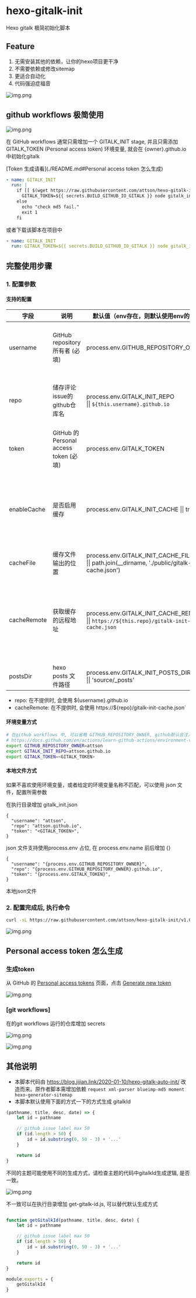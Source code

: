 # hexo-gitalk-init

Hexo gitalk 极简初始化脚本

## Feature

1. 无需安装其他的依赖，让你的hexo项目更干净
2. 不需要依赖或修改sitemap
3. 更适合自动化
4. 代码强迫症福音

![img.png](doc/code_check.png)

## github workflows 极简使用

![img.png](doc/workflows.png)

在 GitHub workflows 通常只需增加一个 GITALK_INIT stage, 并且只需添加 GITALK_TOKEN (Personal access token) 环境变量, 就会在 {owner}.github.io 中初始化gitalk

[Token 生成请看](./README.md#Personal access token 怎么生成)

```yaml
- name: GITALK_INIT
  run: |
    if [[ $(wget https://raw.githubusercontent.com/attson/hexo-gitalk-init/v1.0.3/gitalk_init.js && cat gitalk_init.js | md5sum | cut -d ' ' -f 1) = "c1cfe5265d8edb746489f8a9d2c499aa" ]]; then
      GITALK_TOKEN=${{ secrets.BUILD_GITHUB_IO_GITALK }} node gitalk_init.js
    else
      echo "check md5 fail."
      exit 1
    fi
```

或者下载该脚本在项目中

```yaml
- name: GITALK_INIT
  run: GITALK_TOKEN=${{ secrets.BUILD_GITHUB_IO_GITALK }} node gitalk_init.js
```

## 完整使用步骤

### 1. 配置参数

#### 支持的配置

| 字段          | 说明                                  | 默认值（env存在，则默认使用env的值）                                                                                           | 说明                                                                                                                                         |
|-------------|-------------------------------------|-----------------------------------------------------------------------------------------------------------------|--------------------------------------------------------------------------------------------------------------------------------------------|
| username    | GitHub repository 所有者 (必填)          | process.env.GITHUB_REPOSITORY_OWNER                                                                             | GitHub repository 所有者，可以是个人或者组织。对应Gitalk配置中的owner                                                                                          |    
| repo        | 储存评论issue的github仓库名                 | process.env.GITALK_INIT_REPO     <br/> &#124;&#124;        `${this.username}.github.io`                         | 储存评论issue的github仓库名，仅需要仓库名字即可。对应 Gitalk配置中的repo                                                                                            |    
| token       | GitHub 的 Personal access token (必填) | process.env.GITALK_TOKEN                                                                                        | 从 GitHub 的 [Personal access tokens](https://github.com/settings/tokens) 页面，点击 [Generate new token](https://github.com/settings/tokens/new) |
| enableCache | 是否启用缓存                              | process.env.GITALK_INIT_CACHE &#124;&#124; true                                                                 | 是否启用缓存，启用缓存会将已经初始化的数据写入配置的 outputCacheFile 文件，下一次直接通过缓存文件 outputCacheFile 判断                                                               |      
| cacheFile   | 缓存文件输出的位置                           | process.env.GITALK_INIT_CACHE_FILE   <br/> &#124;&#124; path.join(__dirname, './public/gitalk-init-cache.json') |                                                                                                                                            |
| cacheRemote | 获取缓存的远程地址                           | process.env.GITALK_INIT_CACHE_REMOTE <br/> &#124;&#124; `https://${this.repo}/gitalk-init-cache.json`           | 只用于获取缓存的来源，缓存仍然会写到 cacheFile. 读取优先级 cacheFile > cacheRemote. 故cacheFile文件存在时，忽略 cacheRemote                                                |
| postsDir    | hexo posts 文件路径                     | process.env.GITALK_INIT_POSTS_DIR <br/> &#124;&#124; 'source/_posts'                                            |                                                                                                                                            |


* repo: 在不提供时, 会使用 ${username}.github.io 
* cacheRemote: 在不提供时, 会使用 https://${repo}/gitalk-init-cache.json`

#### 环境变量方式

```bash
# 在github workflows 中, 可以省略 GITHUB_REPOSITORY_OWNER, github默认会注入 GITHUB_REPOSITORY_OWNER
# https://docs.github.com/en/actions/learn-github-actions/environment-variables
export GITHUB_REPOSITORY_OWNER=attson
export GITALK_INIT_REPO=attson.github.io
export GITALK_TOKEN=<GITALK_TOKEN>
```

#### 本地文件方式

如果不喜欢使用环境变量，或者给定的环境变量名称不匹配，可以使用 json 文件，配置所需参数

在执行目录增加 gitalk_init.json

```json5
{
  "username": "attson",
  "repo": "attson.github.io",
  "token": "<GITALK_TOKEN>",
}
```

json 文件支持使用process.env 占位, 在 process.env.name 前后增加 {}

```json5
{
  "username": "{process.env.GITHUB_REPOSITORY_OWNER}",
  "repo": "{process.env.GITHUB_REPOSITORY_OWNER}.github.io",
  "token": "{process.env.GITALK_TOKEN}",
}
```

本地json文件

### 2. 配置完成后, 执行命令

```bash
curl -sL https://raw.githubusercontent.com/attson/hexo-gitalk-init/v1.0.3/gitalk_init.js | node
```

![img.png](doc/img.png)

## Personal access token 怎么生成

### 生成token

从 GitHub 的 [Personal access tokens](https://github.com/settings/tokens) 页面，点击 [Generate new token](https://github.com/settings/tokens/new)

![img.png](doc/personal_token.png)

### [git workflows]

在的git workflows 运行的仓库增加 secrets

![img.png](doc/secret.png)

![img.png](doc/secret_name.png)

## 其他说明

- 本脚本代码由 https://blog.jijian.link/2020-01-10/hexo-gitalk-auto-init/ 改造而来。原作者脚本需增加依赖 `request xml-parser blueimp-md5 moment hexo-generator-sitemap`
- 本脚本默认使用下面的方式一下的方式生成 gitalkId
```js
(pathname, title, desc, date) => {
    let id = pathname

    // github issue label max 50
    if (id.length > 50) {
        id = id.substring(0, 50 - 3) + '...'
    }

    return id
}
```
不同的主题可能使用不同的生成方式，请检查主题的代码中gitalkId生成逻辑, 是否一致。

![img.png](doc/gitalkId.png)

不一致可以在执行目录增加 get-gitalk-id.js, 可以替代默认生成方式

```js

function getGitalkId(pathname, title, desc, date) {
    let id = pathname

    // github issue label max 50
    if (id.length > 50) {
        id = id.substring(0, 50 - 3) + '...'
    }

    return id
}

module.exports = {
    getGitalkId
}
```


